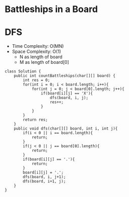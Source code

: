 # Battleships in a Board

# DFS

- Time Complexity: O(MN)
- Space Complexity: O(1)
  - N as length of board
  - M as length of board[0]

```
class Solution {
    public int countBattleships(char[][] board) {
        int res = 0;
        for(int i = 0; i < board.length; i++){
            for(int j = 0; j < board[0].length; j++){
                if(board[i][j] == 'X'){
                    dfs(board, i, j);
                    res++;
                }
            }
        }
        return res;
    }
    public void dfs(char[][] board, int i, int j){
        if(i < 0 || i == board.length){
            return;
        }
        if(j < 0 || j == board[0].length){
            return;
        }
        if(board[i][j] == '.'){
            return;
        }
        board[i][j] = '.';
        dfs(board, i, j+1);
        dfs(board, i+1, j);
    }
}
```

